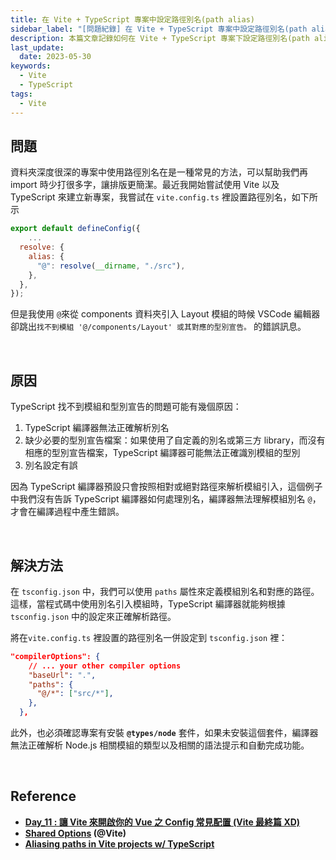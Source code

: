 ```yaml
---
title: 在 Vite + TypeScript 專案中設定路徑別名(path alias)
sidebar_label: "[問題紀錄] 在 Vite + TypeScript 專案中設定路徑別名(path alias)"
description: 本篇文章記錄如何在 Vite + TypeScript 專案下設定路徑別名(path alias)。
last_update:
  date: 2023-05-30
keywords:
  - Vite
  - TypeScript
tags:
  - Vite
---
```



## **問題**

資料夾深度很深的專案中使用路徑別名在是一種常見的方法，可以幫助我們再 import 時少打很多字，讓排版更簡潔。最近我開始嘗試使用 Vite 以及 TypeScript 來建立新專案，我嘗試在 `vite.config.ts` 裡設置路徑別名，如下所示

```jsx
export default defineConfig({
	...
  resolve: {
    alias: {
      "@": resolve(__dirname, "./src"),
    },
  },
});
```

但是我使用 `@`來從 components 資料夾引入 Layout 模組的時候 VSCode 編輯器卻跳出`找不到模組 '@/components/Layout' 或其對應的型別宣告。` 的錯誤訊息。


<br/>


## **原因**

TypeScript 找不到模組和型別宣告的問題可能有幾個原因：

1. TypeScript 編譯器無法正確解析別名
2. 缺少必要的型別宣告檔案：如果使用了自定義的別名或第三方 library，而沒有相應的型別宣告檔案，TypeScript 編譯器可能無法正確識別模組的型別
3. 別名設定有誤

因為 TypeScript 編譯器預設只會按照相對或絕對路徑來解析模組引入，這個例子中我們沒有告訴 TypeScript 編譯器如何處理別名，編譯器無法理解模組別名 `@`，才會在編譯過程中產生錯誤。


<br/>


## **解決方法**

在 `tsconfig.json` 中，我們可以使用 `paths` 屬性來定義模組別名和對應的路徑。這樣，當程式碼中使用別名引入模組時，TypeScript 編譯器就能夠根據 `tsconfig.json` 中的設定來正確解析路徑。

將在`vite.config.ts` 裡設置的路徑別名一併設定到 `tsconfig.json` 裡：

```json
"compilerOptions": {
    // ... your other compiler options
    "baseUrl": ".",
    "paths": {
      "@/*": ["src/*"],
    },
  },
```

此外，也必須確認專案有安裝 **`@types/node`** 套件，如果未安裝這個套件，編譯器無法正確解析 Node.js 相關模組的類型以及相關的語法提示和自動完成功能。


<br/>


## **Reference**

- **[Day_11 : 讓 Vite 來開啟你的 Vue 之 Config 常見配置 (Vite 最終篇 XD)](https://ithelp.ithome.com.tw/m/articles/10270465)**
- **[Shared Options](https://vitejs.dev/config/shared-options.html) (@Vite)[](https://vitejs.dev/config/shared-options.html#shared-options)**
- **[Aliasing paths in Vite projects w/ TypeScript](https://dev.to/tilly/aliasing-in-vite-w-typescript-1lfo)**